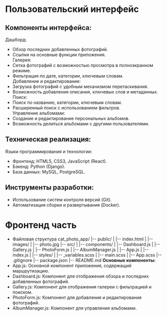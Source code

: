 # Пользовательский интерфейс
## Компоненты интерфейса:

Дашборд:
* Обзор последних добавленных фотографий.
* Ссылки на основные функции приложения.<br>
Галерея:
* Сетка фотографий с возможностью просмотра в полноэкранном режиме.
* Фильтрация по дате, категории, ключевым словам.<br>
Добавление и редактирование:
* Загрузка фотографий с удобным механизмом перетаскивания.
* Возможность добавления описания, ключевых слов и метаданных.<br>
Поиск:
* Поиск по названию, категории, ключевым словам.
* Расширенный поиск с использованием фильтров.<br>
Управление альбомами:
* Создание и редактирование персональных альбомов.
* Возможность делиться альбомами с другими пользователями.

## Техническая реализация:
Языки программирования и технологии:
* Фронтенд: HTML5, CSS3, JavaScript (React).
* Бэкенд: Python (Django).
* База данных: MySQL, PostgreSQL.

## Инструменты разработки:
* Использование систем контроля версий (Git).
* Автоматизация сборки и развертывания (Docker).

# Фронтенд часть
* Файловая структура 
cat_photo_app/
|-- public/
|   |-- index.html
|   |-- images/
|        |-- photo.jpg
|-- src/
|   |-- components/
|       |-- Dashboard.js
|       |-- Gallery.js
|       |-- PhotoForm.js
|       |-- AlbumManager.js
|   |-- App.js
|   |-- index.js
|   |-- styles/
|       |-- _variables.scss
|       |-- main.scss
|       |-- App.scss
|-- .gitignore
|-- package.json
|-- README.md
**Основные компоненты:**
* App.js: Основной компонент приложения, содержащий маршрутизацию.
* Dashboard.js: Компонент для отображения обзора и последних добавленных фотографий.
* Gallery.js: Компонент для отображения галереи с фильтрацией и поиском.
* PhotoForm.js: Компонент для добавления и редактирования фотографий.
* AlbumManager.js: Компонент для управления альбомами.